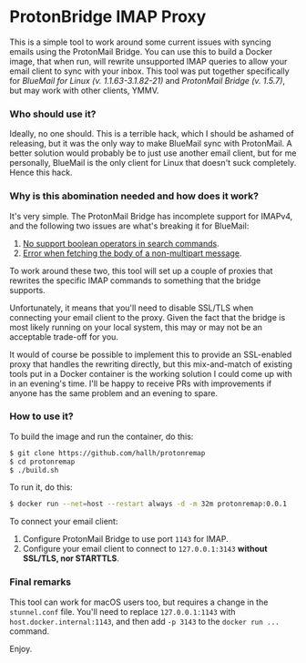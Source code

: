 # ProtonBridge IMAP Proxy

This is a simple tool to work around some current issues with syncing emails using the ProtonMail Bridge. You can use this to build a Docker image, that when run, will rewrite unsupported IMAP queries to allow your email client to sync with your inbox. This tool was put together specifically for *BlueMail for Linux (v. 1.1.63-3.1.82-21)* and *ProtonMail Bridge (v. 1.5.7)*, but may work with other clients, YMMV.

### Who should use it?

Ideally, no one should. This is a terrible hack, which I should be ashamed of releasing, but it was the only way to make BlueMail sync with ProtonMail. A better solution would probably be to just use another email client, but for me personally, BlueMail is the only client for Linux that doesn't suck completely. Hence this hack.

### Why is this abomination needed and how does it work?

It's very simple. The ProtonMail Bridge has incomplete support for IMAPv4, and the following two issues are what's breaking it for BlueMail:

1. [No support boolean operators in search commands](https://github.com/ProtonMail/proton-bridge/issues/113).
2. [Error when fetching the body of a non-multipart message](https://github.com/ProtonMail/proton-bridge/issues/137).

To work around these two, this tool will set up a couple of proxies that rewrites the specific IMAP commands to something that the bridge supports.

Unfortunately, it means that you'll need to disable SSL/TLS when connecting your email client to the proxy. Given the fact that the bridge is most likely running on your local system, this may or may not be an acceptable trade-off for you.

It would of course be possible to implement this to provide an SSL-enabled proxy that handles the rewriting directly, but this mix-and-match of existing tools put in a Docker container is the working solution I could come up with in an evening's time. I'll be happy to receive PRs with improvements if anyone has the same problem and an evening to spare.

### How to use it?

To build the image and run the container, do this:

```sh
$ git clone https://github.com/hallh/protonremap
$ cd protonremap
$ ./build.sh
```

To run it, do this:

```sh
$ docker run --net=host --restart always -d -m 32m protonremap:0.0.1
```

To connect your email client:

1. Configure ProtonMail Bridge to use port `1143` for IMAP.
2. Configure your email client to connect to `127.0.0.1:3143` **without SSL/TLS, nor STARTTLS**.

### Final remarks

This tool can work for macOS users too, but requires a change in the `stunnel.conf` file. You'll need to replace `127.0.0.1:1143` with `host.docker.internal:1143`, and then add `-p 3143` to the `docker run ...` command.

Enjoy.
